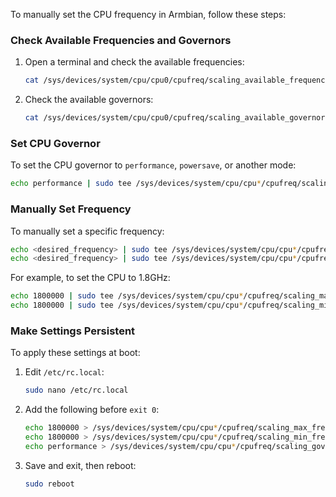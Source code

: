 To manually set the CPU frequency in Armbian, follow these steps:

### **Check Available Frequencies and Governors**
1. Open a terminal and check the available frequencies:
   ```bash
   cat /sys/devices/system/cpu/cpu0/cpufreq/scaling_available_frequencies
   ```
2. Check the available governors:
   ```bash
   cat /sys/devices/system/cpu/cpu0/cpufreq/scaling_available_governors
   ```

### **Set CPU Governor**
To set the CPU governor to `performance`, `powersave`, or another mode:
```bash
echo performance | sudo tee /sys/devices/system/cpu/cpu*/cpufreq/scaling_governor
```

### **Manually Set Frequency**
To manually set a specific frequency:
```bash
echo <desired_frequency> | sudo tee /sys/devices/system/cpu/cpu*/cpufreq/scaling_max_freq
echo <desired_frequency> | sudo tee /sys/devices/system/cpu/cpu*/cpufreq/scaling_min_freq
```
For example, to set the CPU to 1.8GHz:
```bash
echo 1800000 | sudo tee /sys/devices/system/cpu/cpu*/cpufreq/scaling_max_freq
echo 1800000 | sudo tee /sys/devices/system/cpu/cpu*/cpufreq/scaling_min_freq
```

### **Make Settings Persistent**
To apply these settings at boot:
1. Edit `/etc/rc.local`:
   ```bash
   sudo nano /etc/rc.local
   ```
2. Add the following before `exit 0`:
   ```bash
   echo 1800000 > /sys/devices/system/cpu/cpu*/cpufreq/scaling_max_freq
   echo 1800000 > /sys/devices/system/cpu/cpu*/cpufreq/scaling_min_freq
   echo performance > /sys/devices/system/cpu/cpu*/cpufreq/scaling_governor
   ```
3. Save and exit, then reboot:
   ```bash
   sudo reboot
   ```
